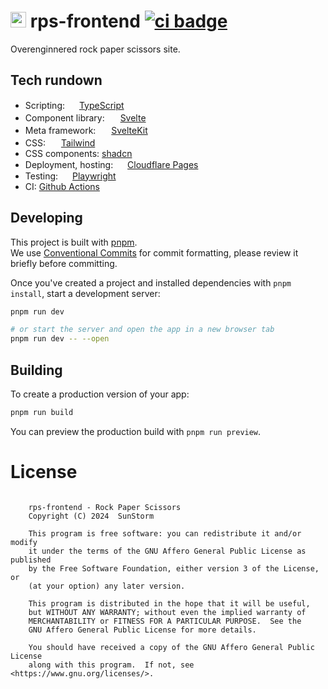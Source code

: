 # <img src="https://rps.sunstorm.rocks/favicon.png" height="25" />  rps-frontend [![ci badge](https://github.com/based-zrt/rps-frontend/actions/workflows/build.yml/badge.svg)](https://github.com/based-zrt/rps-frontend/actions/workflows/build.yml)

Overenginnered rock paper scissors site.

## Tech rundown
 - Scripting: <img src="https://www.typescriptlang.org/favicon-32x32.png" height="15" /> [TypeScript](https://typescriptlang.org/)
 - Component library: <img src="https://svelte.dev/favicon.png" height="17" /> [Svelte](https://svelte.dev/)
 - Meta framework: <img src="https://svelte.dev/favicon.png" height="17" /> [SvelteKit](https://kit.svelte.dev/)
 - CSS: <img src="https://tailwindcss.com/favicons/favicon-32x32.png" height="17" /> [Tailwind](https://tailwindcss.com/)
 - CSS components: [shadcn](https://www.shadcn-svelte.com/)
 - Deployment, hosting: <img src="https://pages.cloudflare.com/favicon.ico" height="15" /> [Cloudflare Pages](https://pages.cloudflare.com/)
 - Testing: <img src="https://playwright.dev/img/playwright-logo.svg" height="15" /> [Playwright](https://playwright.dev/)
 - CI: [Github Actions](https://github.com/features/actions)

## Developing

This project is built with [pnpm](https://pnpm.io/).  
We use [Conventional Commits](https://www.conventionalcommits.org/en/v1.0.0/) for commit formatting, please review it briefly before committing.

Once you've created a project and installed dependencies with `pnpm install`, start a development server:

```bash
pnpm run dev

# or start the server and open the app in a new browser tab
pnpm run dev -- --open
```

## Building

To create a production version of your app:

```bash
pnpm run build
```

You can preview the production build with `pnpm run preview`.

# License

```

    rps-frontend - Rock Paper Scissors
    Copyright (C) 2024  SunStorm

    This program is free software: you can redistribute it and/or modify
    it under the terms of the GNU Affero General Public License as published
    by the Free Software Foundation, either version 3 of the License, or
    (at your option) any later version.

    This program is distributed in the hope that it will be useful,
    but WITHOUT ANY WARRANTY; without even the implied warranty of
    MERCHANTABILITY or FITNESS FOR A PARTICULAR PURPOSE.  See the
    GNU Affero General Public License for more details.

    You should have received a copy of the GNU Affero General Public License
    along with this program.  If not, see <https://www.gnu.org/licenses/>.
```
